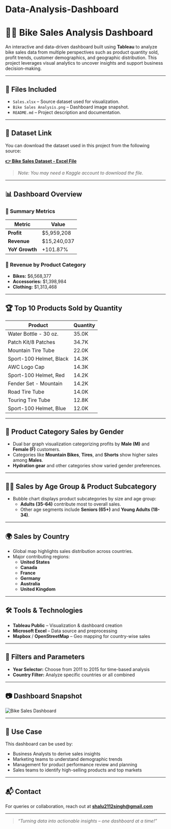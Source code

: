 # Data-Analysis-Dashboard


# 🚴‍♂️ Bike Sales Analysis Dashboard

An interactive and data-driven dashboard built using **Tableau** to analyze bike sales data from multiple perspectives such as product quantity sold, profit trends, customer demographics, and geographic distribution. This project leverages visual analytics to uncover insights and support business decision-making.

---

## 📁 Files Included

- `Sales.xlsx` – Source dataset used for visualization.
- `Bike Sales Analysis.png` – Dashboard image snapshot.
- `README.md` – Project description and documentation.

---

## 🔗 Dataset Link

You can download the dataset used in this project from the following source:

**[👉 Bike Sales Dataset - Excel File](https://www.kaggle.com/datasets/rohitsahoo/bike-sales-analysis/download)**

> *Note: You may need a Kaggle account to download the file.*

---

## 📊 Dashboard Overview

### 📌 Summary Metrics

| Metric         | Value         |
|----------------|---------------|
| **Profit**     | $5,959,208    |
| **Revenue**    | $15,240,037   |
| **YoY Growth** | +101.87%      |

### 💼 Revenue by Product Category
- **Bikes:** $6,568,377  
- **Accessories:** $1,398,984  
- **Clothing:** $1,313,468  

---

## 🏆 Top 10 Products Sold by Quantity

| Product                    | Quantity |
|----------------------------|----------|
| Water Bottle - 30 oz.      | 35.0K    |
| Patch Kit/8 Patches        | 34.7K    |
| Mountain Tire Tube         | 22.0K    |
| Sport-100 Helmet, Black    | 14.3K    |
| AWC Logo Cap               | 14.3K    |
| Sport-100 Helmet, Red      | 14.2K    |
| Fender Set - Mountain      | 14.2K    |
| Road Tire Tube             | 14.0K    |
| Touring Tire Tube          | 12.8K    |
| Sport-100 Helmet, Blue     | 12.0K    |

---

## 👥 Product Category Sales by Gender

- Dual bar graph visualization categorizing profits by **Male (M)** and **Female (F)** customers.
- Categories like **Mountain Bikes**, **Tires**, and **Shorts** show higher sales among **Males**.
- **Hydration gear** and other categories show varied gender preferences.

---

## 👶🧓 Sales by Age Group & Product Subcategory

- Bubble chart displays product subcategories by size and age group:
  - **Adults (35-64)** contribute most to overall sales.
  - Other age segments include **Seniors (65+)** and **Young Adults (18-34)**.

---

## 🌍 Sales by Country

- Global map highlights sales distribution across countries.
- Major contributing regions:
  - **United States**
  - **Canada**
  - **France**
  - **Germany**
  - **Australia**
  - **United Kingdom**

---

## 🛠 Tools & Technologies

- **Tableau Public** – Visualization & dashboard creation  
- **Microsoft Excel** – Data source and preprocessing  
- **Mapbox** / **OpenStreetMap** – Geo mapping for country-wise sales  

---

## 🔧 Filters and Parameters

- **Year Selector:** Choose from 2011 to 2015 for time-based analysis  
- **Country Filter:** Analyze specific countries or all combined  

---

## 📷 Dashboard Snapshot

![Bike Sales Dashboard](./Bike%20Sales%20Analysis.png)

---

## 📌 Use Case

This dashboard can be used by:
- Business Analysts to derive sales insights  
- Marketing teams to understand demographic trends  
- Management for product performance review and planning  
- Sales teams to identify high-selling products and top markets  

---

## 📬 Contact

For queries or collaboration, reach out at **shalu2112singh@gmail.com**

---

> _“Turning data into actionable insights – one dashboard at a time!”_


